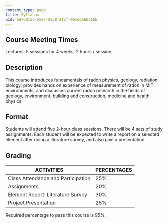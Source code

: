 ```yaml
---
content_type: page
title: Syllabus
uid: bd768156-55e7-d958-2fcf-e01eba6bc16b
---
```


Course Meeting Times
--------------------

Lectures: 5 sessions for 4 weeks, 2 hours / session

Description
-----------

This course introduces fundamentals of radon physics, geology, radiation biology; provides hands on experience of measurement of radon in MIT environments, and discusses current radon research in the fields of geology, environment, building and construction, medicine and health physics.

Format
------

Students will attend five 2-hour class sessions. There will be 4 sets of study assignments. Each student will be expected to write a report on a selected element after doing a literature survey, and also give a presentation.

Grading
-------

| ACTIVITIES | PERCENTAGES |
| --- | --- |
| Class Attendance and Participation | 25% |
| Assignments | 20% |
| Element Report: Literature Survey | 30% |
| Project Presentation | 25% 

  

Required percentage to pass this course is 95%.